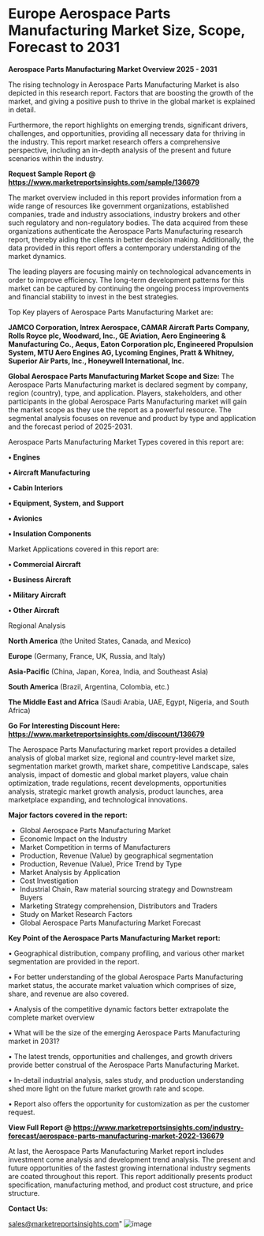 # Europe Aerospace Parts Manufacturing Market Size, Scope, Forecast to 2031

<Strong> Aerospace Parts Manufacturing Market Overview 2025 - 2031</strong>

The rising technology in Aerospace Parts Manufacturing Market is also depicted in this research report. Factors that are boosting the growth of the market, and giving a positive push to thrive in the global market is explained in detail.

Furthermore, the report highlights on emerging trends, significant drivers, challenges, and opportunities, providing all necessary data for thriving in the industry. This report market research offers a comprehensive perspective, including an in-depth analysis of the present and future scenarios within the industry.

<strong>Request Sample Report @ <a href=https://www.marketreportsinsights.com/sample/136679>https://www.marketreportsinsights.com/sample/136679</a></strong>

The market overview included in this report provides information from a wide range of resources like government organizations, established companies, trade and industry associations, industry brokers and other such regulatory and non-regulatory bodies. The data acquired from these organizations authenticate the Aerospace Parts Manufacturing research report, thereby aiding the clients in better decision making. Additionally, the data provided in this report offers a contemporary understanding of the market dynamics.

The leading players are focusing mainly on technological advancements in order to improve efficiency. The long-term development patterns for this market can be captured by continuing the ongoing process improvements and financial stability to invest in the best strategies.

Top Key players of Aerospace Parts Manufacturing Market are:

<strong>JAMCO Corporation, Intrex Aerospace, CAMAR Aircraft Parts Company, Rolls Royce plc, Woodward, Inc., GE Aviation, Aero Engineering & Manufacturing Co., Aequs, Eaton Corporation plc, Engineered Propulsion System, MTU Aero Engines AG, Lycoming Engines, Pratt & Whitney, Superior Air Parts, Inc., Honeywell International, Inc.</strong>

<strong><b>Global Aerospace Parts Manufacturing Market Scope and Size:</b></strong>
The Aerospace Parts Manufacturing market is declared segment by company, region (country), type, and application. Players, stakeholders, and other participants in the global Aerospace Parts Manufacturing market will gain the market scope as they use the report as a powerful resource. The segmental analysis focuses on revenue and product by type and application and the forecast period of 2025-2031.

Aerospace Parts Manufacturing Market Types covered in this report are:

<strong>• Engines

• Aircraft Manufacturing

• Cabin Interiors

• Equipment, System, and Support

• Avionics

• Insulation Components</strong>

Market Applications covered in this report are:

<strong>• Commercial Aircraft

• Business Aircraft

• Military Aircraft

• Other Aircraft</strong> 

Regional Analysis

<strong>North America</strong> (the United States, Canada, and Mexico)

<strong>Europe</strong> (Germany, France, UK, Russia, and Italy)

<strong>Asia-Pacific</strong> (China, Japan, Korea, India, and Southeast Asia)

<strong>South America</strong> (Brazil, Argentina, Colombia, etc.)

<strong>The Middle East and Africa</strong> (Saudi Arabia, UAE, Egypt, Nigeria, and South Africa)

<strong>Go For Interesting Discount Here: <a href=https://www.marketreportsinsights.com/discount/136679>https://www.marketreportsinsights.com/discount/136679</a></strong>

The Aerospace Parts Manufacturing market report provides a detailed analysis of global market size, regional and country-level market size, segmentation market growth, market share, competitive Landscape, sales analysis, impact of domestic and global market players, value chain optimization, trade regulations, recent developments, opportunities analysis, strategic market growth analysis, product launches, area marketplace expanding, and technological innovations.

<strong><b>Major factors covered in the report:</b></strong>
<ul>
  <li>Global Aerospace Parts Manufacturing Market </li>
  <li>Economic Impact on the Industry</li>
  <li>Market Competition in terms of Manufacturers</li>
  <li>Production, Revenue (Value) by geographical segmentation</li>
  <li>Production, Revenue (Value), Price Trend by Type</li>
  <li>Market Analysis by Application</li>
  <li>Cost Investigation</li>
  <li>Industrial Chain, Raw material sourcing strategy and Downstream Buyers</li>
  <li>Marketing Strategy comprehension, Distributors and Traders</li>
  <li>Study on Market Research Factors</li>
  <li>Global Aerospace Parts Manufacturing Market Forecast</li>
</ul>

<strong><b>Key Point of the Aerospace Parts Manufacturing Market report:</b></strong>

• Geographical distribution, company profiling, and various other market segmentation are provided in the report.

• For better understanding of the global Aerospace Parts Manufacturing market status, the accurate market valuation which comprises of size, share, and revenue are also covered.

• Analysis of the competitive dynamic factors better extrapolate the complete market overview

• What will be the size of the emerging Aerospace Parts Manufacturing market in 2031?

• The latest trends, opportunities and challenges, and growth drivers provide better construal of the Aerospace Parts Manufacturing Market.

• In-detail industrial analysis, sales study, and production understanding shed more light on the future market growth rate and scope.

• Report also offers the opportunity for customization as per the customer request.

<strong><b>View Full Report @ <a href=https://www.marketreportsinsights.com/industry-forecast/aerospace-parts-manufacturing-market-2022-136679>https://www.marketreportsinsights.com/industry-forecast/aerospace-parts-manufacturing-market-2022-136679</a></b></strong>


At last, the Aerospace Parts Manufacturing Market report includes investment come analysis and development trend analysis. The present and future opportunities of the fastest growing international industry segments are coated throughout this report. This report additionally presents product specification, manufacturing method, and product cost structure, and price structure.

<strong>Contact Us:</strong>

sales@marketreportsinsights.com"
![image](https://github.com/user-attachments/assets/dc3a3705-f8ee-42bb-a85c-b2e86c00026e)
